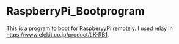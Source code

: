 # RaspberryPi_Bootprogram
This is a program to boot for RaspberyyPi remotely. I used relay in https://www.elekit.co.jp/product/LK-RB1.
